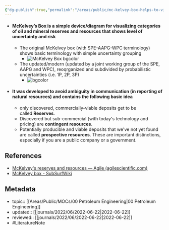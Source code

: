 ```yaml
---
{"dg-publish":true,"permalink":"/areas/public/mc-kelvey-box-helps-to-visualise-mineral-resources-uncertainty/","title":"McKelvey Box helps to visualise mineral resources uncertainty","updated":"2022-10-10T19:25:33.673+08:00"}
---
```



- #### McKelvey’s Box is a simple device/diagram for visualizing categories of oil and mineral reserves and resources that shows level of uncertainty and risk
	- The original McKelvey box (with SPE-AAPG-WPC terminology) shows basic terminology with simple uncertainty grouping
		- ![McKelvey Box bgcolor](https://subsurfwiki.org/images/thumb/5/55/Simple_McKelvey_box.svg/450px-Simple_McKelvey_box.svg.png)
	- The updated/modern (updated by a joint working group of the SPE, AAPG and WPC), reoqrganized and subdivided by probabilistic uncertainties (i.e. 1P, 2P, 3P)
		- ![bgcolor](https://subsurfwiki.org/images/thumb/f/fe/McKelvey_box.svg/750px-McKelvey_box.svg.png)
- #### It was developed to avoid ambiguity in communication (in reporting of natural resources) and contains the following basic idea
	- only discovered, commercially-viable deposits get to be called **Reserves**.
	- Discovered but sub-commercial (with today's technology and pricing) are **contingent resources**.
	- Potentially producible and viable deposits that we've not yet found are called **prospective resources**. These are important distinctions, especially if you are a public company or a government.

## References
- [McKelvey's reserves and resources — Agile (agilescientific.com)](https://agilescientific.com/blog/2011/10/18/mckelveys-reserves-and-resources.html)
- [McKelvey box - SubSurfWiki](https://subsurfwiki.org/wiki/McKelvey_box)

## Metadata
- topic:: [[Areas/Public/MOCs/00 Petroleum Engineering\|00 Petroleum Engineering]]
- updated:: [[journals/2022/06/2022-06-22\|2022-06-22]]
- reviewed:: [[journals/2022/06/2022-06-22\|2022-06-22]]
- #LiteratureNote 